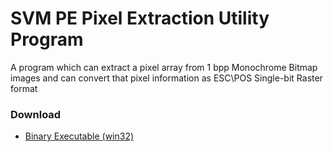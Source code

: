 
<h1>
SVM PE Pixel Extraction Utility Program
</h1>
<p>
A program which can extract a pixel array from 1 bpp Monochrome Bitmap images and can convert that pixel information as ESC\POS Single-bit Raster format
</p>

<h3>Download</h3>
<ul>
<li>
<a href="/raw/master/bin/SVM_PE_UTIL.EXE">Binary Executable (win32)</a>
</li>
</ul>
